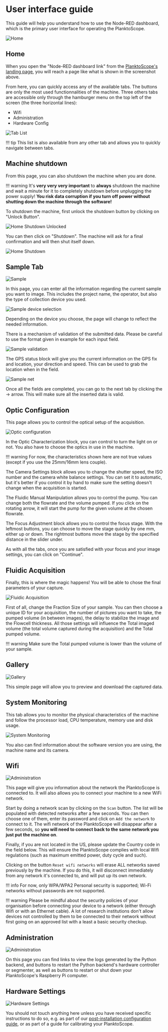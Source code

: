 # User interface guide

This guide will help you understand how to use the Node-RED dashboard, which is the primary user interface for operating the PlanktoScope.

![Home](../images/ui_guide/home.webp)

## Home

When you open the "Node-RED dashboard link" from the [PlanktoScope's landing page](index.md#access-your-planktoscopes-software), you will reach a page like what is shown in the screenshot above.

From here, you can quickly access any of the available tabs. The buttons are only the most used functionnalities of the machine. Three others tabs are accessible only through the hamburger menu on the top left of the screen (the three horizontal lines):

- Wifi
- Administration
- Hardware Config

![Tab List](../images/ui_guide/tab_list.webp)

!!! tip
    This list is also available from any other tab and allows you to quickly navigate between tabs.

## Machine shutdown

From this page, you can also shutdown the machine when you are done.

!!! warning
    It's **very very very important** to **always** shutdown the machine and wait a minute for it to completely shutdown before unplugging the power supply!
    **You risk data corruption if you turn off power without shutting down the machine through the software!**

To shutdown the machine, first unlock the shutdown button by clicking on "Unlock Button".

![Home Shutdown Unlocked](../images/ui_guide/home_unlocked.webp)

You can then click on "Shutdown". The machine will ask for a final confirmation and will then shut itself down.

![Home Shutdown](../images/ui_guide/home_shutdown.webp)

## Sample Tab

![Sample](../images/ui_guide/sample_pass.webp)

In this page, you can enter all the information regarding the current sample you want to image. This includes the project name, the operator, but also the type of collection device you used.

![Sample device selection](../images/ui_guide/sample_selection.webp)

Depending on the device you choose, the page will change to reflect the needed information.

There is a mechanism of validation of the submitted data. Please be careful to use the format given in example for each input field.

![Sample validation](../images/ui_guide/sample_validation.webp)

The GPS status block will give you the current information on the GPS fix and location, your direction and speed. This can be used to grab the location when in the field.

![Sample net](../images/ui_guide/sample_net.webp)

Once all the fields are completed, you can go to the next tab by clicking the -> arrow. This will make sure all the inserted data is valid.

## Optic Configuration

This page allows you to control the optical setup of the acquisition.

![Optic configuration](../images/ui_guide/optic_configuration.webp)

In the Optic Characterization block, you can control to turn the light on or not. You also have to choose the optics in use in the machine.

!!! warning
    For now, the characteristics shown here are not true values (except if you use the 25mm/16mm lens couple).

The Camera Settings block allows you to change the shutter speed, the ISO number and the camera white balance settings. You can set it to automatic, but it's better if you control it by hand to make sure the setting doesn't change when the acquisition is started.

The Fluidic Manual Manipulation allows you to control the pump. You can change both the flowrate and the volume pumped. If you click on the rotating arrow, it will start the pump for the given volume at the chosen flowrate.

The Focus Adjustment block allows you to control the focus stage. With the leftmost buttons, you can choose to move the stage quickly by one mm, either up or down. The rightmost buttons move the stage by the specified distance in the slider under.

As with all the tabs, once you are satisfied with your focus and your image settings, you can click on "Continue".

## Fluidic Acquisition

Finally, this is where the magic happens! You will be able to chose the final parameters of your capture.

![Fluidic Acquisition](../images/ui_guide/fluidic_acquisition.webp)

First of all, change the Fraction Size of your sample. You can then choose a unique ID for your acquisition, the number of pictures you want to take, the pumped volume (in between images), the delay to stabilize the image and the Flowcell thickness. All those settings will influence the Total imaged volume (the total volume captured during the acquisition) and the Total pumped volume.

!!! warning
    Make sure the Total pumped volume is lower than the volume of your sample.

## Gallery

![Gallery](../images/ui_guide/gallery.png)

This simple page will allow you to preview and download the captured data.

## System Monitoring

This tab allows you to monitor the physical characteristics of the machine and follow the processor load, CPU temperature, memory use and disk usage.

![System Monitoring](../images/ui_guide/system_monitoring.webp)

You also can find information about the software version you are using, the machine name and its camera.

## Wifi

![Administration](../images/ui_guide/wifi.webp)

This page will give you information about the network the PlanktoScope is connected to. It will also allows you to connect your machine to a new WiFi network.

Start by doing a network scan by clicking on the `Scan` button. The list will be populated with detected networks after a few seconds. You can then choose one of them, enter its password and click on `Add the network` to connect to it. The wifi network of the PlanktoScope will disappear after a few seconds, so **you will need to connect back to the same network you just put the machine on**.

Finally, if you are not located in the US, please update the Country code in the field below. This will ensure the PlanktoScope complies with local Wifi regulations (such as maximum emitted power, duty cycle and such).

Clicking on the button `Reset wifi networks` will erase ALL networks saved previously by the machine. If you do this, it will disconnect immediately from any network it's connected to, and will put up its own network.

!!! info
    For now, only WPA/WPA2 Personal security is supported; Wi-Fi networks without passwords are not supported.

!!! warning
    Please be mindful about the security policies of your organisation before connecting your device to a network (either through Wifi or with an Ethernet cable). A lot of research institutions don't allow devices not controlled by them to be connected to their network without first going on an approved list with a least a basic security checkup.

## Administration

![Administration](../images/ui_guide/administration.png)

On this page you can find links to view the logs generated by the Python backend, and buttons to restart the Python backend's hardware controller or segmenter, as well as buttons to restart or shut down your PlanktoScope's Raspberry Pi computer.

## Hardware Settings

![Hardware Settings](../images/ui_guide/hardware_settings.png)

You should not touch anything here unless you have received specific instructions to do so, e.g. as part of our [post-installation configuration guide](../setup/software/config.md), or as part of a guide for calibrating your PlanktoScope.
